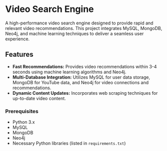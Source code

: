 # Video Search Engine

A high-performance video search engine designed to provide rapid and relevant video recommendations. This project integrates MySQL, MongoDB, Neo4j, and machine learning techniques to deliver a seamless user experience.

## Features

- **Fast Recommendations:** Provides video recommendations within 3-4 seconds using machine learning algorithms and Neo4j.
- **Multi-Database Integration:** Utilizes MySQL for user data storage, MongoDB for YouTube data, and Neo4j for video connections and recommendations.
- **Dynamic Content Updates:** Incorporates web scraping techniques for up-to-date video content.

### Prerequisites

- Python 3.x
- MySQL
- MongoDB
- Neo4j
- Necessary Python libraries (listed in `requirements.txt`)
